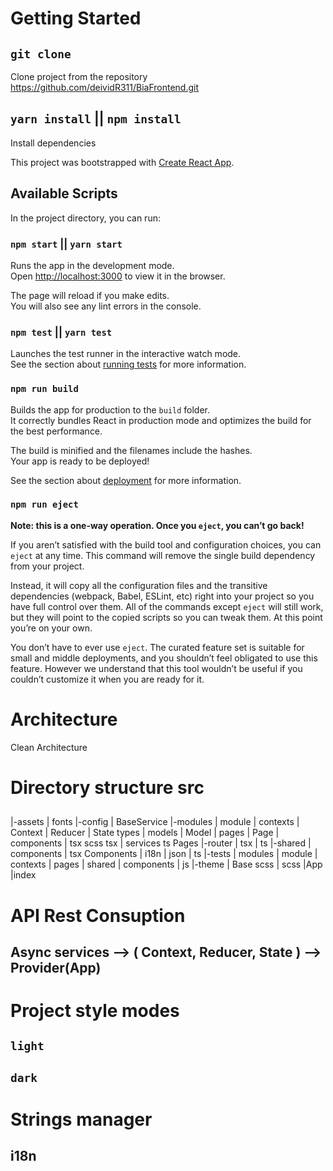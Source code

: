 # Getting Started

## `git clone`

Clone project from the repository https://github.com/deividR311/BiaFrontend.git

## `yarn install` || `npm install`

Install dependencies

This project was bootstrapped with [Create React App](https://github.com/facebook/create-react-app).

## Available Scripts

In the project directory, you can run:

### `npm start` || `yarn start`

Runs the app in the development mode.\
Open [http://localhost:3000](http://localhost:3000) to view it in the browser.

The page will reload if you make edits.\
You will also see any lint errors in the console.

### `npm test` || `yarn test`

Launches the test runner in the interactive watch mode.\
See the section about [running tests](https://facebook.github.io/create-react-app/docs/running-tests) for more information.

### `npm run build`

Builds the app for production to the `build` folder.\
It correctly bundles React in production mode and optimizes the build for the best performance.

The build is minified and the filenames include the hashes.\
Your app is ready to be deployed!

See the section about [deployment](https://facebook.github.io/create-react-app/docs/deployment) for more information.

### `npm run eject`

**Note: this is a one-way operation. Once you `eject`, you can’t go back!**

If you aren’t satisfied with the build tool and configuration choices, you can `eject` at any time. This command will remove the single build dependency from your project.

Instead, it will copy all the configuration files and the transitive dependencies (webpack, Babel, ESLint, etc) right into your project so you have full control over them. All of the commands except `eject` will still work, but they will point to the copied scripts so you can tweak them. At this point you’re on your own.

You don’t have to ever use `eject`. The curated feature set is suitable for small and middle deployments, and you shouldn’t feel obligated to use this feature. However we understand that this tool wouldn’t be useful if you couldn’t customize it when you are ready for it.

# Architecture

Clean Architecture

# Directory structure src

##
|-assets
    | fonts
|-config
    | BaseService
|-modules
    | module
        | contexts
            | Context
            | Reducer
            | State
            types
        | models
            | Model
        | pages
            | Page
                | components
                    | tsx
                scss
                tsx
        | services
            ts
        Pages
|-router
    | tsx
    | ts
|-shared
    | components
        | tsx
        Components
    | i18n
        | json
        | ts
|-tests
    | modules
        | module
            | contexts
            | pages
    | shared
        | components
            | js
|-theme
    | Base
        scss
    | scss
|App
|index

# API Rest Consuption

## Async services --> ( Context, Reducer, State ) --> Provider(App)

# Project style modes

## `light`

## `dark`

# Strings manager

## i18n

